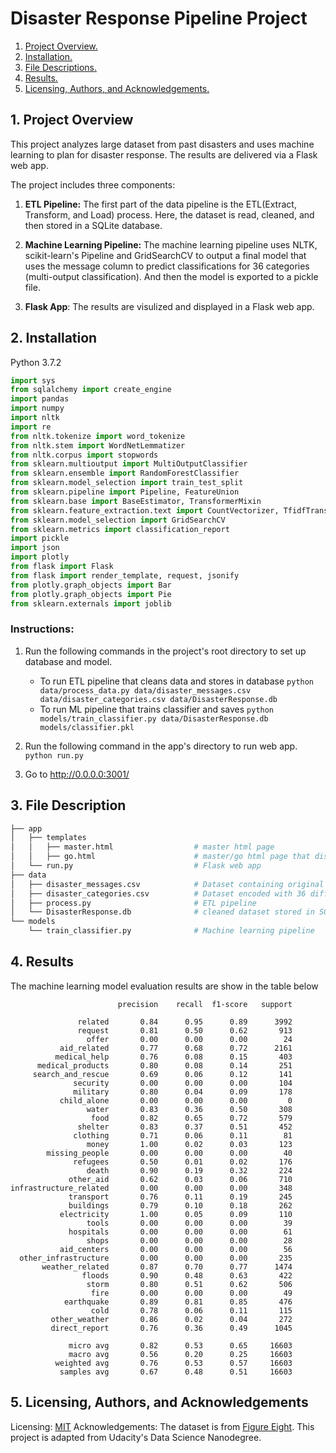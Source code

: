 # Disaster Response Pipeline Project

1. [Project Overview.](#proj)
2. [Installation.](#inst)
3. [File Descriptions.](#file)
4. [Results.](#res)
5. [Licensing, Authors, and Acknowledgements.](#ac)

<a name="proj"></a>
## 1. Project Overview

This project analyzes large dataset from past disasters and uses machine learning to plan for disaster response. The results are delivered via a Flask web app. 

The project includes three components:

1. **ETL Pipeline:** The first part of the data pipeline is the ETL(Extract, Transform, and Load) process. Here, the dataset is read, cleaned, and then stored in a SQLite database. 

2. **Machine Learning Pipeline:** The machine learning pipeline uses NLTK, scikit-learn's Pipeline and GridSearchCV to output a final model that uses the message column to predict classifications for 36 categories (multi-output classification). And then the model is exported to a pickle file.

3. **Flask App**: The results are visulized and displayed in a Flask web app.


<a name="inst"></a>
## 2. Installation

Python 3.7.2 

```python
import sys
from sqlalchemy import create_engine
import pandas 
import numpy
import nltk
import re
from nltk.tokenize import word_tokenize
from nltk.stem import WordNetLemmatizer
from nltk.corpus import stopwords
from sklearn.multioutput import MultiOutputClassifier
from sklearn.ensemble import RandomForestClassifier
from sklearn.model_selection import train_test_split
from sklearn.pipeline import Pipeline, FeatureUnion
from sklearn.base import BaseEstimator, TransformerMixin
from sklearn.feature_extraction.text import CountVectorizer, TfidfTransformer
from sklearn.model_selection import GridSearchCV
from sklearn.metrics import classification_report
import pickle
import json
import plotly
from flask import Flask
from flask import render_template, request, jsonify
from plotly.graph_objects import Bar
from plotly.graph_objects import Pie
from sklearn.externals import joblib
```

### Instructions:
1. Run the following commands in the project's root directory to set up database and model.

    - To run ETL pipeline that cleans data and stores in database
        `python data/process_data.py data/disaster_messages.csv data/disaster_categories.csv data/DisasterResponse.db`
    - To run ML pipeline that trains classifier and saves
        `python models/train_classifier.py data/DisasterResponse.db models/classifier.pkl`

2. Run the following command in the app's directory to run web app.
    `python run.py`

3. Go to http://0.0.0.0:3001/

<a name="file"></a>
## 3. File Description
```bash
├── app         
│   ├── templates                         
│   │   ├── master.html                  # master html page 
│   │   ├── go.html                      # master/go html page that displays the search bar result
│   └── run.py                           # Flask web app
├── data
│   ├── disaster_messages.csv            # Dataset containing original messages
│   ├── disaster_categories.csv          # Dataset encoded with 36 different categories related to disaster response
│   ├── process.py                       # ETL pipeline
│   └── DisasterResponse.db              # cleaned dataset stored in SQLite database 
└── models
    └── train_classifier.py              # Machine learning pipeline
```

<a name="res"></a>
## 4. Results

The machine learning model evaluation results are show in the table below
```
                        precision    recall  f1-score   support

               related       0.84      0.95      0.89      3992
               request       0.81      0.50      0.62       913
                 offer       0.00      0.00      0.00        24
           aid_related       0.77      0.68      0.72      2161
          medical_help       0.76      0.08      0.15       403
      medical_products       0.80      0.08      0.14       251
     search_and_rescue       0.69      0.06      0.12       141
              security       0.00      0.00      0.00       104
              military       0.80      0.04      0.09       178
           child_alone       0.00      0.00      0.00         0
                 water       0.83      0.36      0.50       308
                  food       0.82      0.65      0.72       579
               shelter       0.83      0.37      0.51       452
              clothing       0.71      0.06      0.11        81
                 money       1.00      0.02      0.03       123
        missing_people       0.00      0.00      0.00        40
              refugees       0.50      0.01      0.02       176
                 death       0.90      0.19      0.32       224
             other_aid       0.62      0.03      0.06       710
infrastructure_related       0.00      0.00      0.00       348
             transport       0.76      0.11      0.19       245
             buildings       0.79      0.10      0.18       262
           electricity       1.00      0.05      0.09       110
                 tools       0.00      0.00      0.00        39
             hospitals       0.00      0.00      0.00        61
                 shops       0.00      0.00      0.00        28
           aid_centers       0.00      0.00      0.00        56
  other_infrastructure       0.00      0.00      0.00       235
       weather_related       0.87      0.70      0.77      1474
                floods       0.90      0.48      0.63       422
                 storm       0.80      0.51      0.62       506
                  fire       0.00      0.00      0.00        49
            earthquake       0.89      0.81      0.85       476
                  cold       0.78      0.06      0.11       115
         other_weather       0.86      0.02      0.04       272
         direct_report       0.76      0.36      0.49      1045

             micro avg       0.82      0.53      0.65     16603
             macro avg       0.56      0.20      0.25     16603
          weighted avg       0.76      0.53      0.57     16603
           samples avg       0.67      0.48      0.51     16603
```

<a name="ac"></a>
## 5. Licensing, Authors, and Acknowledgements
Licensing: [MIT](https://choosealicense.com/licenses/mit/)
Acknowledgements: The dataset is from [Figure Eight](https://www.figure-eight.com/dataset/combined-disaster-response-data/). This project is adapted from Udacity's Data Science Nanodegree. 
